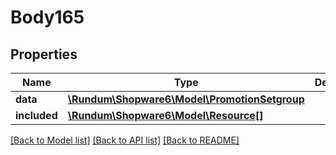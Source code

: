 # Body165

## Properties
Name | Type | Description | Notes
------------ | ------------- | ------------- | -------------
**data** | [**\Rundum\Shopware6\Model\PromotionSetgroup**](PromotionSetgroup.md) |  | [optional] 
**included** | [**\Rundum\Shopware6\Model\Resource[]**](Resource.md) |  | [optional] 

[[Back to Model list]](../../README.md#documentation-for-models) [[Back to API list]](../../README.md#documentation-for-api-endpoints) [[Back to README]](../../README.md)

